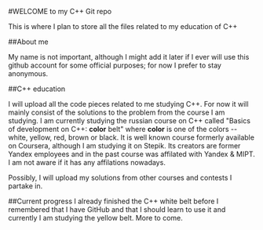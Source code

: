 #WELCOME to my C++ Git repo

This is where I plan to store all the files related to my education of C++

##About me

My name is not important, although I might add it later if I ever will use this github account for some official purposes;
for now I prefer to stay anonymous.

##C++ education

I will upload all the code pieces related to me studying C++. For now it will mainly consist of the solutions to the problem
from the course I am studying. I am currently studying the russian course on C++ called "Basics of development on C++: **color** belt"
where **color** is one of the colors -- white, yellow, red, brown or black. It is well known course formerly available on Coursera,
although I am studying it on Stepik. Its creators are former Yandex employees and in the past course was affilated with Yandex & MIPT.
I am not aware if it has any affilations nowadays.

Possibly, I will upload my solutions from other courses and contests I partake in.

##Current progress
I already finished the C++ white belt before I remembered that I have GitHub and that I should learn to use it and currently I am studying
the yellow belt. More to come.